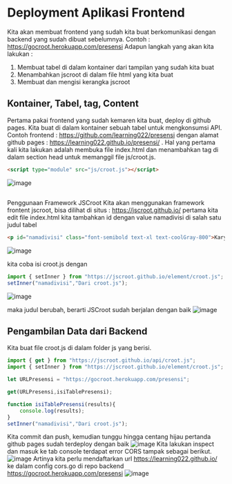 # Deployment Aplikasi Frontend

Kita akan membuat frontend yang sudah kita buat berkomunikasi dengan backend yang sudah dibuat sebelumnya. Contoh : https://gocroot.herokuapp.com/presensi Adapun langkah yang akan kita lakukan :

1. Membuat tabel di dalam kontainer dari tampilan yang sudah kita buat
2. Menambahkan jscroot di dalam file html yang kita buat
3. Membuat dan mengisi kerangka jscroot

## Kontainer, Tabel, tag, Content
Pertama pakai frontend yang sudah kemaren kita buat, deploy di github pages. Kita buat di dalam kontainer sebuah tabel untuk mengkonsumsi API. Contoh frontend : https://github.com/learning022/presensi dengan alamat github pages : https://learning022.github.io/presensi/ . Hal yang pertama kali kita lakukan adalah membuka file index.html dan menambahkan tag di dalam section head untuk memanggil file js/croot.js.

```html
<script type="module" src="js/croot.js"></script>
```
![image](https://user-images.githubusercontent.com/15622730/227806670-bcf6c3da-202e-422a-8198-e5124ad3714c.png)

## 
Penggunaan Framework JSCroot
Kita akan menggunakan framework frontent jscroot, bisa dilihat di situs : https://jscroot.github.io/
pertama kita edit file index.html kita tambahkan id dengan value namadivisi di salah satu judul tabel
```html
<p id="namadivisi" class="font-semibold text-xl text-coolGray-800">Karyawan</p>
```
![image](https://user-images.githubusercontent.com/15622730/227806860-b128c140-4917-4328-bdb5-71e00d9c4989.png)

kita coba isi croot.js dengan
```js
import { setInner } from "https://jscroot.github.io/element/croot.js";
setInner("namadivisi","Dari croot.js");
```
![image](https://user-images.githubusercontent.com/15622730/227806895-abcdbd62-7b73-4e52-8573-bb62e9dce331.png)

maka judul berubah, berarti JSCroot sudah berjalan dengan baik
![image](https://user-images.githubusercontent.com/15622730/227806920-543410a9-0f10-4fe4-b4df-4ef9b550f37e.png)

## Pengambilan Data dari Backend
Kita buat file croot.js di dalam folder js yang berisi.
```js
import { get } from "https://jscroot.github.io/api/croot.js";
import { setInner } from "https://jscroot.github.io/element/croot.js";

let URLPresensi = "https://gocroot.herokuapp.com/presensi";

get(URLPresensi,isiTablePresensi);

function isiTablePresensi(results){
    console.log(results);
}
setInner("namadivisi","Dari croot.js");
```
Kita commit dan push, kemudian tunggu hingga centang hijau pertanda github pages sudah terdeploy dengan baik
![image](https://user-images.githubusercontent.com/15622730/227807075-1df53712-a2a2-4918-a300-d046d8c36109.png)
Kita lakukan inspect dan masuk ke tab console terdapat error CORS tampak sebagai berikut.
![image](https://user-images.githubusercontent.com/15622730/227807109-11d7755a-c0ae-4843-9657-1aea9200d9b2.png)
Artinya kita perlu mendaftarkan url https://learning022.github.io/
ke dalam config cors.go di repo backend https://gocroot.herokuapp.com/presensi
![image](https://user-images.githubusercontent.com/15622730/227808339-d5a26c1a-94f6-4228-bdbe-13547fae67c1.png)


